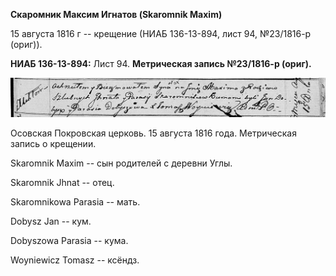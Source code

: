 **Скаромник Максим Игнатов (Skaromnik Maxim)**

15 августа 1816 г -- крещение (НИАБ 136-13-894, лист 94, №23/1816-р
(ориг)).

**НИАБ 136-13-894:** Лист 94. **Метрическая запись №23/1816-р (ориг).**

![](./media/2e16ff67afca97c3f926a0842a287606e2c6bde4.png)

Осовская Покровская церковь. 15 августа 1816 года. Метрическая запись о
крещении.

Skaromnik Maxim -- сын родителей с деревни Углы.

Skaromnik Jhnat -- отец.

Skaromnikowa Parasia -- мать.

Dobysz Jan -- кум.

Dobyszowa Parasia -- кума.

Woyniewicz Tomasz -- ксёндз.
